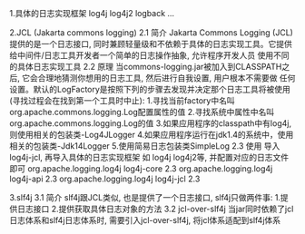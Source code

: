 1.具体的日志实现框架
    log4j log4j2 logback ...

2.JCL (Jakarta commons logging)
    2.1 简介
        Jakarta Commons Logging (JCL)提供的是一个日志接口,
        同时兼顾轻量级和不依赖于具体的日志实现工具。它提供给中间件/日志工具开发者一个简单的日志操作抽象, 允许程序开发人员
        使用不同的具体日志实现工具
    2.2 原理
        当commons-logging.jar被加入到CLASSPATH之后, 它会合理地猜测你想用的日志工具, 然后进行自我设置, 用户根本不需要做
        任何设置。默认的LogFactory是按照下列的步骤去发现并决定那个日志工具将被使用(寻找过程会在找到第一个工具时中止):
            1.寻找当前factory中名叫org.apache.commons.logging.Log配置属性的值
            2.寻找系统中属性中名叫org.apache.commons.logging.Log的值
            3.如果应用程序的classpath中有log4j, 则使用相关的包装类-Log4JLogger
            4.如果应用程序运行在jdk1.4的系统中，使用相关的包装类-Jdk14Logger
            5.使用简易日志包装类SimpleLog
    2.3 使用
        导入log4j-jcl, 再导入具体的日志实现框架 如 log4j log4j2等, 并配置对应的日志文件即可
            <dependency>
                <groupId>org.apache.logging.log4j</groupId>
                <artifactId>log4j-core</artifactId>
                <version>2.3</version>
            </dependency>
            <dependency>
                <groupId>org.apache.logging.log4j</groupId>
                <artifactId>log4j-api</artifactId>
                <version>2.3</version>
            </dependency>
            <dependency>
                <groupId>org.apache.logging.log4j</groupId>
                <artifactId>log4j-jcl</artifactId>
                <version>2.3</version>
            </dependency>
        
3.slf4j
    3.1 简介
        slf4j跟JCL类似, 也是提供了一个日志接口, slf4j只做两件事:
            1.提供日志接口
            2.提供获取具体日志对象的方法
    3.2 jcl-over-slf4j
        当jar同时依赖了jcl日志体系和slf4j日志体系时, 需要引入jcl-over-slf4j, 将jcl体系适配到slf4j体系
  
